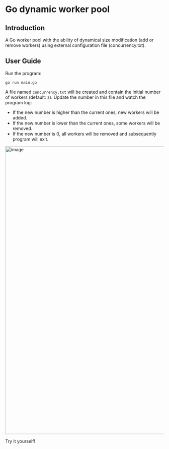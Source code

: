 # Go dynamic worker pool

## Introduction

A Go worker pool with the ability of dynamical size modification (add or remove workers) using external configuration file (concurrency.txt).

## User Guide

Run the program:

```shell
go run main.go
```

A file named `concurrency.txt` will be created and contain the initial number of workers (default: `3`).
Update the number in this file and watch the program log:

- If the new number is higher than the current ones, new workers will be added.
- If the new number is lower than the current ones, some workers will be removed.
- If the new number is 0, all workers will be removed and subsequently program will exit.

<img width="914" alt="image" src="https://user-images.githubusercontent.com/19305944/211184964-3d95b980-8837-4022-abaa-31d532a2dcbd.png">

Try it yourself!
